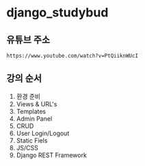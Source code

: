 # django_studybud

## 유튜브 주소
`https://www.youtube.com/watch?v=PtQiiknWUcI`

## 강의 순서
1. 환경 준비
2. Views & URL's
3. Templates
4. Admin Panel
5. CRUD
6. User Login/Logout
7. Static Fiels
8. JS/CSS 
9. Django REST Framework

